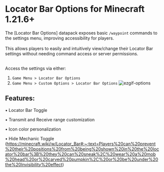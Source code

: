 # Locator Bar Options for Minecraft 1.21.6+
The [Locator Bar Options] datapack exposes basic `/waypoint` commands to the settings menu, improving accessibility for players.
<br />
<br />
This allows players to easily and intuitively view/change their Locator Bar settings without needing command access or server permissions.
<br />
<br />

Access the settings via either: 
1. ```Game Menu > Locator Bar Options```
2. ```Game Menu > Custom Options > Locator Bar Options```
![ezgif-options](https://github.com/user-attachments/assets/cf13e896-7d3b-467b-925c-ad90a96ac976)
## Features:

• Locator Bar Toggle
<br />

• Transmit and Receive range customization
<br />

• Icon color personalization
<br />

• Hide Mechanic Toggle (https://minecraft.wiki/w/Locator_Bar#:~:text=Players%20can%20prevent%20their%20positions%20from%20being%20shown%20in%20the%20locator%20bar%3B%20they%20can%20sneak%2C%20wear%20a%20mob%20head%20or%20carved%20pumpkin%2C%20or%20be%20under%20the%20Invisibility%20effect)
<br />



